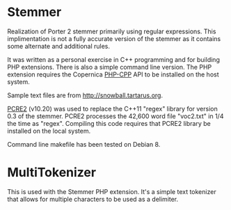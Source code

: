 # Stemmer
Realization of Porter 2 stemmer primarily using regular expressions. This implimentation is not a fully accurate version of the stemmer as it contains some alternate and additional rules.

It was written as a personal exercise in C++ programming and for building PHP extensions. There is also a simple command line version. The PHP extension requires the Copernica [PHP-CPP](http://www.phpcpp.com) API to be installed on the host system.

Sample text files are from http://snowball.tartarus.org.

[PCRE2](http://www.pcre.org) (v10.20) was used to replace the C++11 "regex" library for version 0.3 of the stemmer. PCRE2 processes the 42,600 word file "voc2.txt" in 1/4 the time as "regex". Compiling this code requires that PCRE2 library be installed on the local system.

Command line makefile has been tested on Debian 8.

# MultiTokenizer
This is used with the Stemmer PHP extension. It's a simple text tokenizer that allows for multiple characters to be used as a delimiter.
